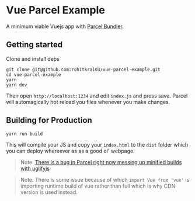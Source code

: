 # Vue Parcel Example

A minimum viable Vuejs app with [Parcel Bundler](https://parceljs.org).

## Getting started

Clone and install deps
```
git clone git@github.com:rohitkrai03/vue-parcel-example.git
cd vue-parcel-example
yarn 
yarn dev
```

Then open `http://localhost:1234` and edit `index.js` and press save. Parcel will automagically hot reload you files whenever you make changes.


## Building for Production

```
yarn run build
```

This will compile your JS and copy your `index.html` to the `dist` folder which you can deploy whereever as as a good ol' webpage.

> Note: [There is a bug in Parcel right now messing up minified builds with uglifyjs](https://github.com/parcel-bundler/parcel/issues/8)


> Note: There is some issue because of which `import Vue from 'vue'` is importing runtime build of vue rather than full which is why CDN version is used instead. 



